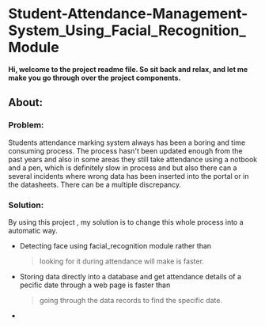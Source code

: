 # Student-Attendance-Management-System_Using_Facial_Recognition_Module

**Hi, welcome to the project readme file. So sit back and relax, and let me make you go through over the project components.**

## About:
### Problem:
Students attendance marking system always has been a boring and time consuming process. The process hasn't been updated enough from the past years and also in some areas they still take attendance using a notbook and a pen, which is definitely slow in process and but also there can a several incidents where wrong data has been inserted into the portal or in the datasheets. There can be a multiple discrepancy.
### Solution:
By using this project , my solution is to change this whole process into a automatic way.

- Detecting face using facial_recognition module rather than
  > looking for it during attendance will make is faster.
- Storing data directly into a database and get attendance details of a pecific date through a web page is faster than
  > going through the data records to find the specific date.
- 
